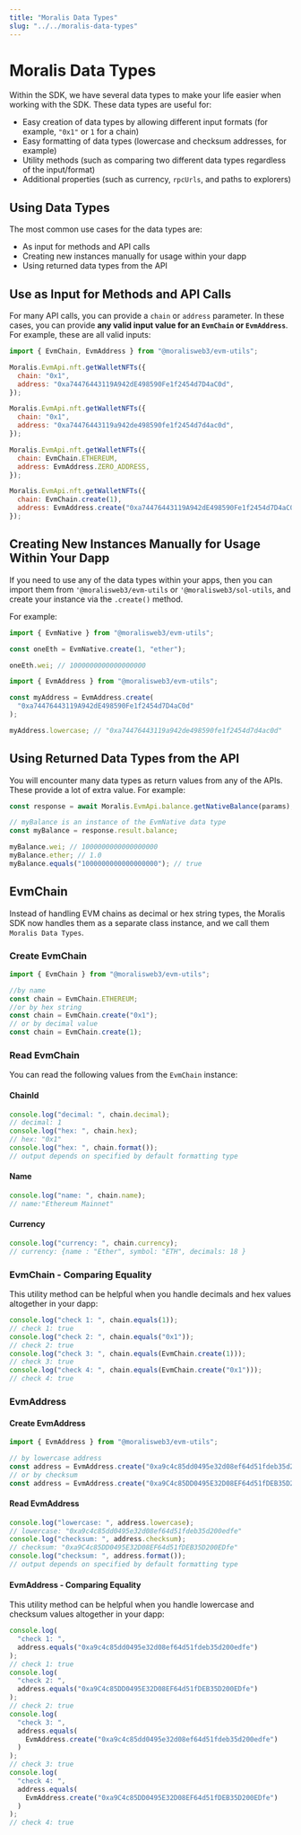 ```yaml
---
title: "Moralis Data Types"
slug: "../../moralis-data-types"
---
```


# Moralis Data Types

Within the SDK, we have several data types to make your life easier when working with the SDK. These data types are useful for:

- Easy creation of data types by allowing different input formats (for example, `"0x1"` or `1` for a chain)
- Easy formatting of data types (lowercase and checksum addresses, for example)
- Utility methods (such as comparing two different data types regardless of the input/format)
- Additional properties (such as currency, `rpcUrls`, and paths to explorers)

## Using Data Types

The most common use cases for the data types are:

- As input for methods and API calls
- Creating new instances manually for usage within your dapp
- Using returned data types from the API

## Use as Input for Methods and API Calls

For many API calls, you can provide a `chain` or `address` parameter. In these cases, you can provide **any valid input value for an `EvmChain` or `EvmAddress`**. For example, these are all valid inputs:

```javascript
import { EvmChain, EvmAddress } from "@moralisweb3/evm-utils";

Moralis.EvmApi.nft.getWalletNFTs({
  chain: "0x1",
  address: "0xa74476443119A942dE498590Fe1f2454d7D4aC0d",
});

Moralis.EvmApi.nft.getWalletNFTs({
  chain: "0x1",
  address: "0xa74476443119a942de498590fe1f2454d7d4ac0d",
});

Moralis.EvmApi.nft.getWalletNFTs({
  chain: EvmChain.ETHEREUM,
  address: EvmAddress.ZERO_ADDRESS,
});

Moralis.EvmApi.nft.getWalletNFTs({
  chain: EvmChain.create(1),
  address: EvmAddress.create("0xa74476443119A942dE498590Fe1f2454d7D4aC0d"),
});
```

## Creating New Instances Manually for Usage Within Your Dapp

If you need to use any of the data types within your apps, then you can import them from `'@moralisweb3/evm-utils` or `'@moralisweb3/sol-utils`, and create your instance via the `.create()` method.

For example:

```javascript
import { EvmNative } from "@moralisweb3/evm-utils";

const oneEth = EvmNative.create(1, "ether");

oneEth.wei; // 1000000000000000000
```

```javascript
import { EvmAddress } from "@moralisweb3/evm-utils";

const myAddress = EvmAddress.create(
  "0xa74476443119A942dE498590Fe1f2454d7D4aC0d"
);

myAddress.lowercase; // "0xa74476443119a942de498590fe1f2454d7d4ac0d"
```

## Using Returned Data Types from the API

You will encounter many data types as return values from any of the APIs. These provide a lot of extra value. For example:

```javascript
const response = await Moralis.EvmApi.balance.getNativeBalance(params);

// myBalance is an instance of the EvmNative data type
const myBalance = response.result.balance;

myBalance.wei; // 1000000000000000000
myBalance.ether; // 1.0
myBalance.equals("1000000000000000000"); // true
```

## EvmChain

Instead of handling EVM chains as decimal or hex string types, the Moralis SDK now handles them as a separate class instance, and we call them `Moralis Data Types`.

### Create EvmChain

```javascript
import { EvmChain } from "@moralisweb3/evm-utils";

//by name
const chain = EvmChain.ETHEREUM;
//or by hex string
const chain = EvmChain.create("0x1");
// or by decimal value
const chain = EvmChain.create(1);
```

### Read EvmChain

You can read the following values from the `EvmChain` instance:

#### ChainId

```javascript
console.log("decimal: ", chain.decimal);
// decimal: 1
console.log("hex: ", chain.hex);
// hex: "0x1"
console.log("hex: ", chain.format());
// output depends on specified by default formatting type
```

#### Name

```javascript
console.log("name: ", chain.name);
// name:"Ethereum Mainnet"
```

#### Currency

```javascript
console.log("currency: ", chain.currency);
// currency: {name : "Ether", symbol: "ETH", decimals: 18 }
```

### EvmChain - Comparing Equality

This utility method can be helpful when you handle decimals and hex values altogether in your dapp:

```javascript
console.log("check 1: ", chain.equals(1));
// check 1: true
console.log("check 2: ", chain.equals("0x1"));
// check 2: true
console.log("check 3: ", chain.equals(EvmChain.create(1)));
// check 3: true
console.log("check 4: ", chain.equals(EvmChain.create("0x1")));
// check 4: true
```

### EvmAddress

#### Create EvmAddress

```javascript
import { EvmAddress } from "@moralisweb3/evm-utils";

// by lowercase address
const address = EvmAddress.create("0xa9c4c85dd0495e32d08ef64d51fdeb35d200edfe");
// or by checksum
const address = EvmAddress.create("0xa9C4c85DD0495E32D08EF64d51fDEB35D200EDfe");
```

#### Read EvmAddress

```javascript
console.log("lowercase: ", address.lowercase);
// lowercase: "0xa9c4c85dd0495e32d08ef64d51fdeb35d200edfe"
console.log("checksum: ", address.checksum);
// checksum: "0xa9C4c85DD0495E32D08EF64d51fDEB35D200EDfe"
console.log("checksum: ", address.format());
// output depends on specified by default formatting type
```

#### EvmAddress - Comparing Equality

This utility method can be helpful when you handle lowercase and checksum values altogether in your dapp:

```javascript
console.log(
  "check 1: ",
  address.equals("0xa9c4c85dd0495e32d08ef64d51fdeb35d200edfe")
);
// check 1: true
console.log(
  "check 2: ",
  address.equals("0xa9C4c85DD0495E32D08EF64d51fDEB35D200EDfe")
);
// check 2: true
console.log(
  "check 3: ",
  address.equals(
    EvmAddress.create("0xa9c4c85dd0495e32d08ef64d51fdeb35d200edfe")
  )
);
// check 3: true
console.log(
  "check 4: ",
  address.equals(
    EvmAddress.create("0xa9C4c85DD0495E32D08EF64d51fDEB35D200EDfe")
  )
);
// check 4: true
```
